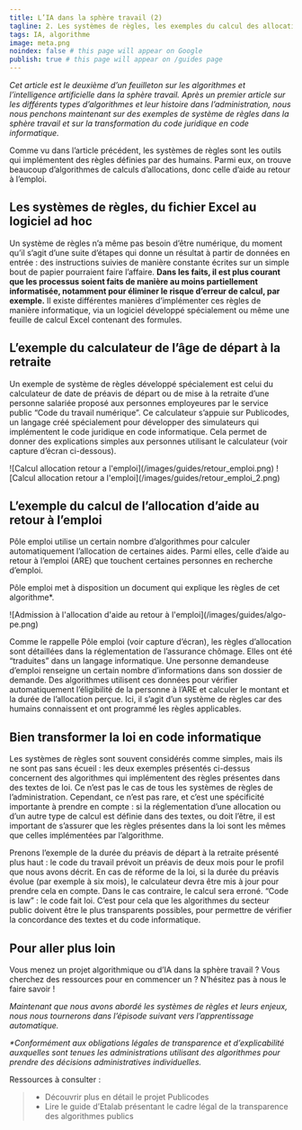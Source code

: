 ```yaml
---
title: L’IA dans la sphère travail (2)
tagline: 2. Les systèmes de règles, les exemples du calcul des allocations de retour à l’emploi et du simulateur
tags: IA, algorithme
image: meta.png
noindex: false # this page will appear on Google
publish: true # this page will appear on /guides page
---
```


_Cet article est le deuxième d’un feuilleton sur les algorithmes et l’intelligence artificielle dans la sphère travail. Après un premier article sur les différents types d’algorithmes et leur histoire dans l’administration, nous nous penchons maintenant sur des exemples de système de règles dans la sphère travail et sur la transformation du code juridique en code informatique._

Comme vu dans l’article précédent, les systèmes de règles sont les outils qui implémentent des règles définies par des humains. Parmi eux, on trouve beaucoup d’algorithmes de calculs d’allocations, donc celle d’aide au retour à l’emploi.

## Les systèmes de règles, du fichier Excel au logiciel ad hoc

Un système de règles n’a même pas besoin d’être numérique, du moment qu’il s’agit d’une suite d’étapes qui donne un résultat à partir de données en entrée : des instructions suivies de manière constante écrites sur un simple bout de papier pourraient faire l’affaire.
**Dans les faits, il est plus courant que les processus soient faits de manière au moins partiellement informatisée, notamment pour éliminer le risque d’erreur de calcul, par exemple.**
Il existe différentes manières d’implémenter ces règles de manière informatique, via un logiciel développé spécialement ou même une feuille de calcul Excel contenant des formules.

## L’exemple du calculateur de l’âge de départ à la retraite

Un exemple de système de règles développé spécialement est celui du calculateur de date de préavis de départ ou de mise à la retraite d’une personne salariée proposé aux personnes employeures par le service public <External href='https://code.travail.gouv.fr/outils/preavis-retraite'>“Code du travail numérique”</External>. Ce calculateur s’appuie sur Publicodes, un langage créé spécialement pour développer des simulateurs qui implémentent le code juridique en code informatique. Cela permet de donner des explications simples aux personnes utilisant le calculateur (voir capture d’écran ci-dessous).

<Centered>
![Calcul allocation retour a l'emploi](/images/guides/retour_emploi.png)
</Centered>
<Centered>
![Calcul allocation retour a l'emploi](/images/guides/retour_emploi_2.png)
</Centered>

## L’exemple du calcul de l’allocation d’aide au retour à l’emploi

Pôle emploi utilise un certain nombre d’algorithmes pour calculer automatiquement l’allocation de certaines aides. Parmi elles, celle d’aide au retour à l’emploi (ARE) que touchent certaines personnes en recherche d’emploi.

Pôle emploi met à disposition un <External href='https://www.pole-emploi.fr/candidat/algorithmes.html'>document qui explique les règles de cet algorithme\*</External>.

<Centered>
![Admission à l'allocation d'aide au retour à l'emploi](/images/guides/algo-pe.png)
</Centered>

Comme le rappelle Pôle emploi (voir capture d’écran), les règles d’allocation sont détaillées dans la réglementation de l’assurance chômage. Elles ont été “traduites” dans un langage informatique. Une personne demandeuse d’emploi renseigne un certain nombre d’informations dans son dossier de demande. Des algorithmes utilisent ces données pour vérifier automatiquement l’éligibilité de la personne à l’ARE et calculer le montant et la durée de l’allocation perçue. Ici, il s’agit d’un système de règles car des humains connaissent et ont programmé les règles applicables.

## Bien transformer la loi en code informatique

Les systèmes de règles sont souvent considérés comme simples, mais ils ne sont pas sans écueil : les deux exemples présentés ci-dessus concernent des algorithmes qui implémentent des règles présentes dans des textes de loi. Ce n’est pas le cas de tous les systèmes de règles de l’administration. Cependant, ce n’est pas rare, et c’est une spécificité importante à prendre en compte : si la réglementation d’une allocation ou d’un autre type de calcul est définie dans des textes, ou doit l’être, il est important de s’assurer que les règles présentes dans la loi sont les mêmes que celles implémentées par l’algorithme.

Prenons l’exemple de la durée du préavis de départ à la retraite présenté plus haut : le code du travail prévoit un préavis de deux mois pour le profil que nous avons décrit. En cas de réforme de la loi, si la durée du préavis évolue (par exemple à six mois), le calculateur devra être mis à jour pour prendre cela en compte. Dans le cas contraire, le calcul sera erroné. “Code is law” : le code fait loi. C’est pour cela que les algorithmes du secteur public doivent être le plus transparents possibles, pour permettre de vérifier la concordance des textes et du code informatique.

## Pour aller plus loin

Vous menez un projet algorithmique ou d’IA dans la sphère travail ? Vous cherchez des ressources pour en commencer un ? N’hésitez pas à nous le faire savoir !

_Maintenant que nous avons abordé les systèmes de règles et leurs enjeux, nous nous tournerons dans l’épisode suivant vers l’apprentissage automatique._

_\*Conformément aux obligations légales de transparence et d’explicabilité auxquelles sont tenues les administrations utilisant des algorithmes pour prendre des décisions administratives individuelles._

Ressources à consulter :

> - Découvrir plus en détail le projet Publicodes
> - Lire le guide d’Etalab présentant le cadre légal de la <External href='https://guides.etalab.gouv.fr/algorithmes/guide/#_3-le-cadre-juridique-applicable'>transparence des algorithmes publics</External>
